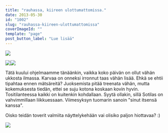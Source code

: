 ```yaml
---
title: "rauhassa, kiireen ulottumattomissa."
date: 2013-05-30
id: "1002"
slug: "rauhassa-kiireen-ulottumattomissa"
coverImageId: ""
template: "page"
post_button_label: "Lue lisää"
---
```


[![](/images/uima2_1.png)](http://2.bp.blogspot.com/-w96eGhEkd4U/Uad8YgBCxoI/AAAAAAAAF6Y/bejbMZsigH4/s1600/uima2_1.png)

[![](/images/uima2_3.png)](http://2.bp.blogspot.com/-kgOI2U7RmLg/Uad8YFCTrHI/AAAAAAAAF6U/9cX__UnCZe8/s1600/uima2_3.png)[![](/images/uima2_4.png)](http://1.bp.blogspot.com/-LLn7Xu-D66w/Uad8YA1ndHI/AAAAAAAAF6Q/uTdQRj7O1PU/s1600/uima2_4.png)

Tätä kuului ohjelmaamme tänäänkin, vaikka koko päivän on ollut vähän ukkosta ilmassa. Karvaa on onneksi irronnut taas vähän lisää. Ehkä se ehtii tipahtaa ennen mätsäreitä? Juoksemista pitää treenata vähän, mutta kokemuksesta tiedän, ettei se suju kotona koskaan kovin hyvin. Tositilanteessa kaikki on kuitenkin kohdallaan. Syytä ollakin, sillä Sotilas on vahvimmillaan liikkuessaan. Viimesyksyn tuomarin sanoin "sinut itsensä kanssa".

Oisko teidän toverit valmiita näyttelykehään vai olisiko paljon hiottavaa? :)

[![](/images/ak.png)](http://4.bp.blogspot.com/-V5EU2DDUvKQ/UaeM3HMq2nI/AAAAAAAAF6w/wO2skWwdh2g/s1600/ak.png)
